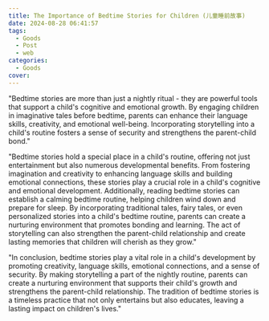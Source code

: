 ```yaml
---
title: The Importance of Bedtime Stories for Children (儿童睡前故事)
date: 2024-08-28 06:41:57
tags:
  - Goods
  - Post
  - web
categories:
  - Goods
cover: 
---
```


"Bedtime stories are more than just a nightly ritual - they are powerful tools that support a child's cognitive and emotional growth. By engaging children in imaginative tales before bedtime, parents can enhance their language skills, creativity, and emotional well-being. Incorporating storytelling into a child's routine fosters a sense of security and strengthens the parent-child bond."

"Bedtime stories hold a special place in a child's routine, offering not just entertainment but also numerous developmental benefits. From fostering imagination and creativity to enhancing language skills and building emotional connections, these stories play a crucial role in a child's cognitive and emotional development. Additionally, reading bedtime stories can establish a calming bedtime routine, helping children wind down and prepare for sleep. By incorporating traditional tales, fairy tales, or even personalized stories into a child's bedtime routine, parents can create a nurturing environment that promotes bonding and learning. The act of storytelling can also strengthen the parent-child relationship and create lasting memories that children will cherish as they grow."

"In conclusion, bedtime stories play a vital role in a child's development by promoting creativity, language skills, emotional connections, and a sense of security. By making storytelling a part of the nightly routine, parents can create a nurturing environment that supports their child's growth and strengthens the parent-child relationship. The tradition of bedtime stories is a timeless practice that not only entertains but also educates, leaving a lasting impact on children's lives."
